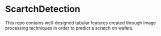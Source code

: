 # ScartchDetection
This repo contains well-designed tabular features created through image processing techniques in order to predict a scratch on wafers.

